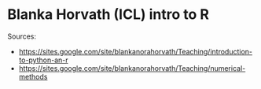 # Blanka Horvath (ICL) intro to R 

Sources:

- https://sites.google.com/site/blankanorahorvath/Teaching/introduction-to-python-an-r
- https://sites.google.com/site/blankanorahorvath/Teaching/numerical-methods
